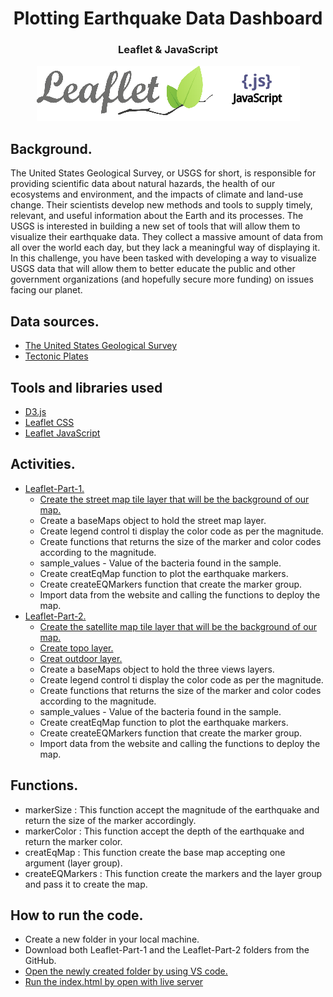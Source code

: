 
<h1 align="center">Plotting Earthquake Data Dashboard</h1>
<h3 align="center">Leaflet & JavaScript</h1>
<div align="center">
	<img src="images/logos.png">
</div>


## Background.
The United States Geological Survey, or USGS for short, is responsible for providing scientific data about natural hazards, the health of our ecosystems and environment, and the impacts of climate and land-use change.
Their scientists develop new methods and tools to supply timely, relevant, and useful information about the Earth and its processes.
The USGS is interested in building a new set of tools that will allow them to visualize their earthquake data.
They collect a massive amount of data from all over the world each day, but they lack a meaningful way of displaying it.
In this challenge, you have been tasked with developing a way to visualize USGS data that will allow them to better educate the public and other government organizations (and hopefully secure more funding) on issues facing our planet.

## Data sources.
- [The United States Geological Survey](https://earthquake.usgs.gov/earthquakes/feed/v1.0/summary/all_week.geojson)
- [Tectonic Plates](https://raw.githubusercontent.com/fraxen/tectonicplates/master/GeoJSON/PB2002_plates.json)

## Tools and libraries used
- [D3.js](https://d3js.org/d3.v7.min.js)
- [Leaflet CSS](https://unpkg.com/leaflet@1.9.4/dist/leaflet.css)
- [Leaflet JavaScript](https://unpkg.com/leaflet@1.9.4/dist/leaflet.css)

## Activities. 
- [Leaflet-Part-1.](Leaflet-Part-1/static/js/logic.js)
  - [Create the street map tile layer that will be the background of our map.](https://www.openstreetmap.org) 
  - Create a baseMaps object to hold the street map layer.
  - Create legend control ti display the color code as per the magnitude.
  - Create functions that returns the size of the marker and color codes according to the magnitude.
  - sample_values - Value of the bacteria found in the sample.
  - Create creatEqMap function to plot the earthquake markers.
  - Create createEQMarkers function that create the marker group.
  - Import data from the website and calling the functions to deploy the map.  
- [Leaflet-Part-2.](Leaflet-Part-2/static/js/logic.js)
  - [Create the satellite map tile layer that will be the background of our map.]('http://{s}.google.com/vt/lyrs=s&x={x}&y={y}&z={z}) 
  - [Create topo layer.](https://{s}.tile.opentopomap.org/{z}/{x}/{y}.png)
  - [Creat outdoor layer.](https://www.openstreetmap.org/copyright)
  - Create a baseMaps object to hold the three views layers.
  - Create legend control ti display the color code as per the magnitude.
  - Create functions that returns the size of the marker and color codes according to the magnitude.
  - sample_values - Value of the bacteria found in the sample.
  - Create creatEqMap function to plot the earthquake markers.
  - Create createEQMarkers function that create the marker group.
  - Import data from the website and calling the functions to deploy the map.  
  

## Functions.
- markerSize  : This function accept the magnitude of the earthquake and return the size of the marker accordingly.
- markerColor : This function accept the depth of the earthquake and return the marker color.
- creatEqMap  : This function create the base map accepting one argument (layer group).
- createEQMarkers : This function create the markers and the layer group and pass it to create the map.

## How to run the code.
- Create a new folder in your local machine.
- Download both Leaflet-Part-1 and the Leaflet-Part-2 folders from the GitHub.
- [Open the newly created folder by using VS code.](https://visualstudio.microsoft.com/downloads/)
- [Run the index.html by open with live server ](https://marketplace.visualstudio.com/items?itemName=ritwickdey.LiveServer)